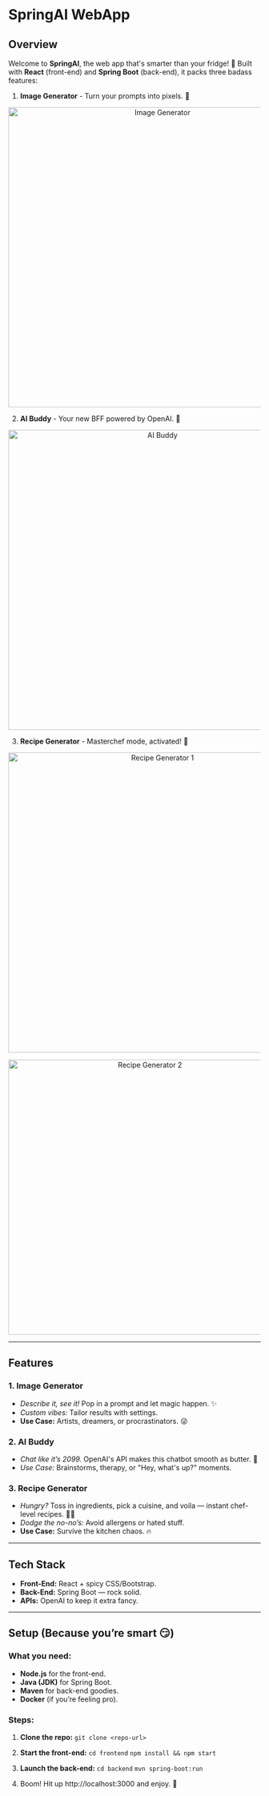 # **SpringAI WebApp**

## **Overview**

Welcome to **SpringAI**, the web app that's smarter than your fridge! 🧠 Built with **React** (front-end) and **Spring Boot** (back-end), it packs three badass features:

1. **Image Generator** - Turn your prompts into pixels. 🎨
<p align="center">
  <img src="https://github.com/user-attachments/assets/bdb006a1-9783-4e75-aa51-75cf927d489d" alt="Image Generator" width="600"/>
</p> 

2. **AI Buddy** - Your new BFF powered by OpenAI. 🤖
<p align="center">
  <img src="https://github.com/user-attachments/assets/1fa066e9-e586-412b-a524-42c8fe974f48" alt="AI Buddy" width="600"/>
</p>

3. **Recipe Generator** - Masterchef mode, activated! 🍳
<p align="center">
  <img src="https://github.com/user-attachments/assets/3309b3bc-3bec-4c39-baf9-b34f55335b83" alt="Recipe Generator 1" width="600"/>
</p>

<p align="center">
  <img src="https://github.com/user-attachments/assets/c12c59f8-42b6-477f-8349-4f8d278864fe" alt="Recipe Generator 2" width="550"/>
</p>

---

## **Features**

### **1. Image Generator**

- *Describe it, see it!* Pop in a prompt and let magic happen. ✨
- *Custom vibes:* Tailor results with settings.
- **Use Case:** Artists, dreamers, or procrastinators. 😜

### **2. AI Buddy**

- *Chat like it’s 2099.* OpenAI's API makes this chatbot smooth as butter. 🧈
- *Use Case:* Brainstorms, therapy, or "Hey, what's up?" moments.

### **3. Recipe Generator**

- *Hungry?* Toss in ingredients, pick a cuisine, and voila — instant chef-level recipes. 👩‍🍳
- *Dodge the no-no’s:* Avoid allergens or hated stuff.
- **Use Case:** Survive the kitchen chaos. 🔥

---

## **Tech Stack**

- **Front-End:** React + spicy CSS/Bootstrap.
- **Back-End:** Spring Boot — rock solid.
- **APIs:** OpenAI to keep it extra fancy.

---

## **Setup (Because you’re smart 😏)**

### **What you need:**

- **Node.js** for the front-end.
- **Java (JDK)** for Spring Boot.
- **Maven** for back-end goodies.
- **Docker** (if you’re feeling pro).

### **Steps:**

1. **Clone the repo:**
   ```git clone <repo-url>```
   
3. **Start the front-end:**
   ```cd frontend```
  ```npm install && npm start```
  
3. **Launch the back-end:**
   ```cd backend```
```mvn spring-boot:run```

4. Boom! Hit up http://localhost:3000 and enjoy. 🚀
